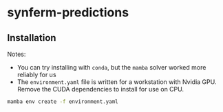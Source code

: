 # synferm-predictions

## Installation

Notes:
- You can try installing with `conda`, but the `mamba` solver worked more reliably for us
- The `environment.yaml` file is written for a workstation with Nvidia GPU.
   Remove the CUDA dependencies to install for use on CPU.

```bash
mamba env create -f environment.yaml 
```